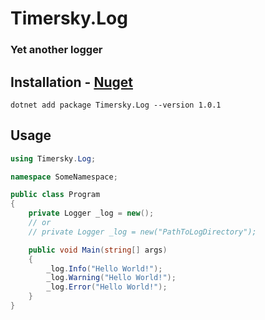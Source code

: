 # Timersky.Log    
### Yet another logger    

## Installation - [Nuget](https://www.nuget.org/packages/Timersky.Log)
```
dotnet add package Timersky.Log --version 1.0.1
```

## Usage
```csharp
using Timersky.Log;

namespace SomeNamespace;

public class Program
{
    private Logger _log = new();
    // or
    // private Logger _log = new("PathToLogDirectory");

    public void Main(string[] args)
    {
        _log.Info("Hello World!");
        _log.Warning("Hello World!");
        _log.Error("Hello World!");
    }
}
```
